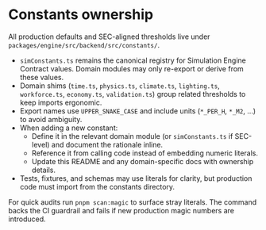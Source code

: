 # Constants ownership

All production defaults and SEC-aligned thresholds live under `packages/engine/src/backend/src/constants/`.

- `simConstants.ts` remains the canonical registry for Simulation Engine Contract values. Domain modules may only re-export or derive from these values.
- Domain shims (`time.ts`, `physics.ts`, `climate.ts`, `lighting.ts`, `workforce.ts`, `economy.ts`, `validation.ts`) group related thresholds to keep imports ergonomic.
- Export names use `UPPER_SNAKE_CASE` and include units (`*_PER_H`, `*_M2`, …) to avoid ambiguity.
- When adding a new constant:
  - Define it in the relevant domain module (or `simConstants.ts` if SEC-level) and document the rationale inline.
  - Reference it from calling code instead of embedding numeric literals.
  - Update this README and any domain-specific docs with ownership details.
- Tests, fixtures, and schemas may use literals for clarity, but production code must import from the constants directory.

For quick audits run `pnpm scan:magic` to surface stray literals. The command backs the CI guardrail and fails if new production magic numbers are introduced.
